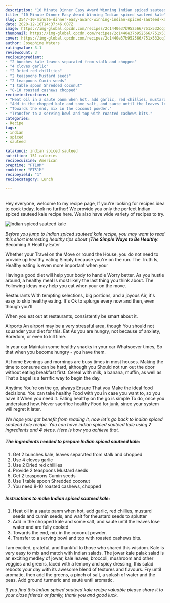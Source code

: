 ```yaml
---
description: "10 Minute Dinner Easy Award Winning Indian spiced sauteed kale"
title: "10 Minute Dinner Easy Award Winning Indian spiced sauteed kale"
slug: 2547-10-minute-dinner-easy-award-winning-indian-spiced-sauteed-kale
date: 2020-12-16T14:37:46.007Z
image: https://img-global.cpcdn.com/recipes/2c1440e37b952566/751x532cq70/indian-spiced-sauteed-kale-recipe-main-photo.jpg
thumbnail: https://img-global.cpcdn.com/recipes/2c1440e37b952566/751x532cq70/indian-spiced-sauteed-kale-recipe-main-photo.jpg
cover: https://img-global.cpcdn.com/recipes/2c1440e37b952566/751x532cq70/indian-spiced-sauteed-kale-recipe-main-photo.jpg
author: Josephine Waters
ratingvalue: 3.1
reviewcount: 3
recipeingredient:
- "2 bunches kale leaves separated from stalk and chopped"
- "4 cloves garlic"
- "2 Dried red chilliies"
- "2 teaspoons Mustard seeds"
- "2 teaspoons Cumin seeds"
- "1 table spoon Shredded coconut"
- "8-10 roasted cashews chopped"
recipeinstructions:
- "Heat oil in a saute panm when hot, add garlic, red chillies, mustard seeds and cumin seeds, and wait for theustard seeds to splutter"
- "Add in the chopped kale and some salt, and saute until the leaves lose water and are fully cooked"
- "Towards the end, mix in the coconut powder."
- "Transfer to a serving bowl and top with roasted cashews bits."
categories:
- Recipe
tags:
- indian
- spiced
- sauteed

katakunci: indian spiced sauteed 
nutrition: 151 calories
recipecuisine: American
preptime: "PT10M"
cooktime: "PT51M"
recipeyield: "1"
recipecategory: Lunch

---
```

<br>
Hey everyone, welcome to my recipe page, If you're looking for recipes idea to cook today, look no further! We provide you only the perfect Indian spiced sauteed kale recipe here. We also have wide variety of recipes to try.
<br>


![Indian spiced sauteed kale](https://img-global.cpcdn.com/recipes/2c1440e37b952566/751x532cq70/indian-spiced-sauteed-kale-recipe-main-photo.jpg)

<i>Before you jump to Indian spiced sauteed kale recipe, you may want to read this short interesting healthy tips about {<strong>The Simple Ways to Be Healthy</strong>.</i>
Becoming A Healthy Eater

Whether your Travel on the Move or round the
House, you do not need to provide up healthy eating
Simply because you're on the run. The Truth Is,
Healthy eating is even more important when your


Having a good diet will help your body to handle
Worry better. As you hustle around, a healthy meal
Is most likely the last thing you think about. The
Following ideas may help you eat when your on the move.

Restaurants
With tempting selections, big portions, and a joyous 
Air, it's easy to skip healthy eating. It's
Ok to splurge every now and then, even though you'll

When you eat out at restaurants, consistently be smart
about it.

Airports
An airport may be a very stressful area, though 
You should not squander your diet for this. Eat
As you are hungry, not because of anxiety,
Boredom, or even to kill time.

In your car
Maintain some healthy snacks in your car Whatsoever times,
So that when you become hungry - you have them.

At home
Evenings and mornings are busy times in most houses.
Making the time to consume can be hard, although you
Should not run out the door without eating breakfast
first. Cereal with milk, a banana, muffin, as well as 
That a bagel is a terrific way to begin the day.

Anytime You're on the go, always Ensure That you
Make the ideal food decisions. You can take healthy
Food with you in case you want to, so you have it
When you need it. Eating healthy on the go is simple 
To do, once you understand how. Never sacrifice healthy
Food for junk, since your system will regret it later.


<i>We hope you got benefit from reading it, now let's go back to indian spiced sauteed kale recipe. You can have indian spiced sauteed kale using <strong>7</strong> ingredients and <strong>4</strong> steps. Here is how you achieve that.
</i>

##### The ingredients needed to prepare Indian spiced sauteed kale:

1. Get 2 bunches kale, leaves separated from stalk and chopped
1. Use 4 cloves garlic
1. Use 2 Dried red chilliies
1. Provide 2 teaspoons Mustard seeds
1. Get 2 teaspoons Cumin seeds
1. Use 1 table spoon Shredded coconut
1. You need 8-10 roasted cashews, chopped


##### Instructions to make Indian spiced sauteed kale:

1. Heat oil in a saute panm when hot, add garlic, red chillies, mustard seeds and cumin seeds, and wait for theustard seeds to splutter
1. Add in the chopped kale and some salt, and saute until the leaves lose water and are fully cooked
1. Towards the end, mix in the coconut powder.
1. Transfer to a serving bowl and top with roasted cashews bits.


I am excited, grateful, and thankful to those who shared this wisdom. Kale is very easy to mix and match with Indian salads. The jowar kale palak salad is an exciting medley of jowar, kale leaves, broccoli, mushroom and other veggies and greens, laced with a lemony and spicy dressing, this salad reboots your day with its awesome blend of textures and flavours. Fry until aromatic, then add the greens, a pinch of salt, a splash of water and the peas. Add ground turmeric and sauté until aromatic. 

<i>If you find this Indian spiced sauteed kale recipe valuable please share it to your close friends or family, thank you and good luck.</i>
